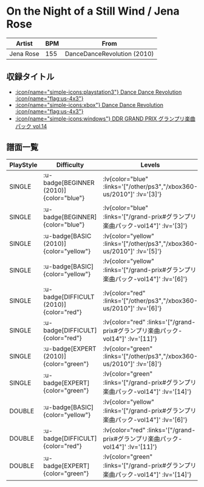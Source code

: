 # On the Night of a Still Wind / Jena Rose

|Artist|BPM|From|
|------|---|----|
|Jena Rose|155|DanceDanceRevolution (2010)|

## 収録タイトル

- [ :icon{name="simple-icons:playstation3"} Dance Dance Revolution :icon{name="flag:us-4x3"} ](/other/ps3)
- [ :icon{name="simple-icons:xbox"} Dance Dance Revolution :icon{name="flag:us-4x3"} ](/xbox360-us/2010)
- [ :icon{name="simple-icons:windows"} DDR GRAND PRIX グランプリ楽曲パック vol.14](/grand-prix#グランプリ楽曲パック-vol14)

## 譜面一覧

|PlayStyle|Difficulty|Levels|Notes|Movie|
|---------|----------|------|-----|-----|
|SINGLE| :u-badge[BEGINNER (2010)]{color="blue"} | :lv{color="blue" :links='["/other/ps3","/xbox360-us/2010"]' :lv='[3]'} |102/0||
|SINGLE| :u-badge[BEGINNER]{color="blue"} | :lv{color="blue" :links='["/grand-prix#グランプリ楽曲パック-vol14"]' :lv='[3]'} |86/0||
|SINGLE| :u-badge[BASIC (2010)]{color="yellow"} | :lv{color="yellow" :links='["/other/ps3","/xbox360-us/2010"]' :lv='[5]'} |159/0||
|SINGLE| :u-badge[BASIC]{color="yellow"} | :lv{color="yellow" :links='["/grand-prix#グランプリ楽曲パック-vol14"]' :lv='[6]'} |185/32||
|SINGLE| :u-badge[DIFFICULT (2010)]{color="red"} | :lv{color="red" :links='["/other/ps3","/xbox360-us/2010"]' :lv='[6]'} |237/0||
|SINGLE| :u-badge[DIFFICULT]{color="red"} | :lv{color="red" :links='["/grand-prix#グランプリ楽曲パック-vol14"]' :lv='[11]'} |287/75||
|SINGLE| :u-badge[EXPERT (2010)]{color="green"} | :lv{color="green" :links='["/other/ps3","/xbox360-us/2010"]' :lv='[8]'} |328/4||
|SINGLE| :u-badge[EXPERT]{color="green"} | :lv{color="green" :links='["/grand-prix#グランプリ楽曲パック-vol14"]' :lv='[14]'} |451/99||
|DOUBLE| :u-badge[BASIC]{color="yellow"} | :lv{color="yellow" :links='["/grand-prix#グランプリ楽曲パック-vol14"]' :lv='[6]'} |185/32||
|DOUBLE| :u-badge[DIFFICULT]{color="red"} | :lv{color="red" :links='["/grand-prix#グランプリ楽曲パック-vol14"]' :lv='[11]'} |287/75||
|DOUBLE| :u-badge[EXPERT]{color="green"} | :lv{color="green" :links='["/grand-prix#グランプリ楽曲パック-vol14"]' :lv='[14]'} |432/99||
